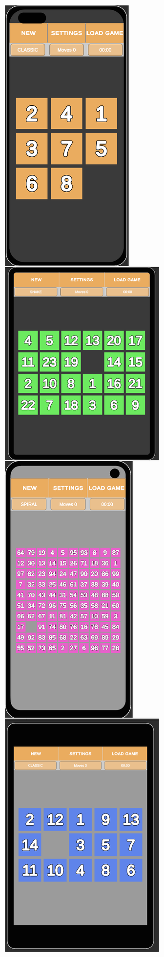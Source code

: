 ![Alt Text](https://github.com/recepyildirim638/15Puzzle_2D/blob/main/Records/1.PNG)
![Alt Text](https://github.com/recepyildirim638/15Puzzle_2D/blob/main/Records/2.PNG)
![Alt Text](https://github.com/recepyildirim638/15Puzzle_2D/blob/main/Records/3.PNG)
![Alt Text](https://github.com/recepyildirim638/15Puzzle_2D/blob/main/Records/4.PNG)
